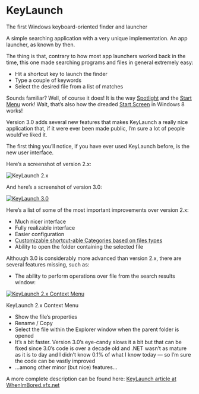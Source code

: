# KeyLaunch
The first Windows keyboard-oriented finder and launcher

A simple searching application with a very unique implementation. An app launcher, as known by then.

The thing is that, contrary to how most app launchers worked back in the time, this one made searching programs and files in general extremely easy:

- Hit a shortcut key to launch the finder
- Type a couple of keywords
- Select the desired file from a list of matches

Sounds familiar? Well, of course it does! It is the way [Spotlight](http://en.wikipedia.org/wiki/Spotlight_%28software%29) and the [Start Menu](http://en.wikipedia.org/wiki/Start_menu) work! Wait, that’s also how the dreaded [Start Screen](http://en.wikipedia.org/wiki/Start_screen#Start_screen) in Windows 8 works!

Version 3.0 adds several new features that makes KeyLaunch a really nice application that, if it were ever been made public, I’m sure a lot of people would’ve liked it.

The first thing you’ll notice, if you have ever used KeyLaunch before, is the new user interface.

Here’s a screenshot of version 2.x:

![KeyLaunch 2.x](http://software.xfx.net/utilities/kl/images/kl_ss_small.gif)

And here’s a screenshot of version 3.0:

[![KeyLaunch 3.0](http://whenimbored.xfx.net/wp-content/uploads/2012/10/kl3-300x117.png)](http://whenimbored.xfx.net/wp-content/uploads/2012/10/kl3.png)

Here’s a list of some of the most important improvements over version 2.x:

- Much nicer interface
- Fully realizable interface
- Easier configuration
- [Customizable shortcut-able Categories based on files types](http://whenimbored.xfx.net/wp-content/uploads/2012/10/kl-categories1.png)
- Ability to open the folder containing the selected file

Although 3.0 is considerably more advanced than version 2.x, there are several features missing, such as:

- The ability to perform operations over file from the search results window:

[![KeyLaunch 2.x Context Menu](http://whenimbored.xfx.net/wp-content/uploads/2012/10/kl2x_context_menu-300x82.png)](http://whenimbored.xfx.net/wp-content/uploads/2012/10/kl2x_context_menu.png)

KeyLaunch 2.x Context Menu

- Show the file’s properties
- Rename / Copy
- Select the file within the Explorer window when the parent folder is opened
- It’s a bit faster. Version 3.0’s eye-candy slows it a bit but that can be fixed since 3.0’s code is over a decade old and .NET wasn’t as mature as it is to day and I didn’t know 0.1% of what I know today — so I’m sure the code can be vastly improved
- …among other minor (but nice) features…

A more complete description can be found here: [KeyLaunch article at WhenImBored.xfx.net](https://whenimbored.xfx.net/2012/10/keylaunch-3-0-or-the-awesomeness-that-never-got-released/)
